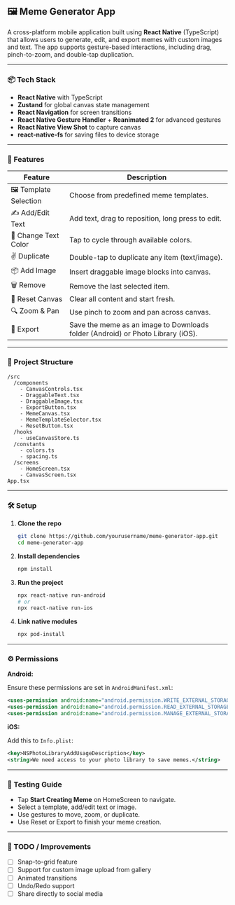 ## 🖼️ Meme Generator App

A cross-platform mobile application built using **React Native** (TypeScript) that allows users to generate, edit, and export memes with custom images and text. The app supports gesture-based interactions, including drag, pinch-to-zoom, and double-tap duplication.

---

### 📦 Tech Stack

* **React Native** with TypeScript
* **Zustand** for global canvas state management
* **React Navigation** for screen transitions
* **React Native Gesture Handler** + **Reanimated 2** for advanced gestures
* **React Native View Shot** to capture canvas
* **react-native-fs** for saving files to device storage

---

### 🚀 Features

| Feature                | Description                                                                     |
| ---------------------- | ------------------------------------------------------------------------------- |
| 🖼️ Template Selection | Choose from predefined meme templates.                                          |
| ✍️ Add/Edit Text       | Add text, drag to reposition, long press to edit.                               |
| 🎨 Change Text Color   | Tap to cycle through available colors.                                          |
| ✌️ Duplicate           | Double-tap to duplicate any item (text/image).                                  |
| 📦 Add Image           | Insert draggable image blocks into canvas.                                      |
| 🗑️ Remove             | Remove the last selected item.                                                  |
| 🔄 Reset Canvas        | Clear all content and start fresh.                                              |
| 🔍 Zoom & Pan          | Use pinch to zoom and pan across canvas.                                        |
| 💾 Export              | Save the meme as an image to Downloads folder (Android) or Photo Library (iOS). |

---

### 📁 Project Structure

```
/src
  /components
    - CanvasControls.tsx
    - DraggableText.tsx
    - DraggableImage.tsx
    - ExportButton.tsx
    - MemeCanvas.tsx
    - MemeTemplateSelector.tsx
    - ResetButton.tsx
  /hooks
    - useCanvasStore.ts
  /constants
    - colors.ts
    - spacing.ts
  /screens
    - HomeScreen.tsx
    - CanvasScreen.tsx
App.tsx
```

---

### 🛠 Setup

1. **Clone the repo**

   ```bash
   git clone https://github.com/yourusername/meme-generator-app.git
   cd meme-generator-app
   ```

2. **Install dependencies**

   ```bash
   npm install
   ```

3. **Run the project**

   ```bash
   npx react-native run-android
   # or
   npx react-native run-ios
   ```

4. **Link native modules**

   ```bash
   npx pod-install
   ```

---

### ⚙️ Permissions

**Android:**

Ensure these permissions are set in `AndroidManifest.xml`:

```xml
<uses-permission android:name="android.permission.WRITE_EXTERNAL_STORAGE" />
<uses-permission android:name="android.permission.READ_EXTERNAL_STORAGE" />
<uses-permission android:name="android.permission.MANAGE_EXTERNAL_STORAGE" />
```

**iOS:**

Add this to `Info.plist`:

```xml
<key>NSPhotoLibraryAddUsageDescription</key>
<string>We need access to your photo library to save memes.</string>
```

---

### 🧪 Testing Guide

* Tap **Start Creating Meme** on HomeScreen to navigate.
* Select a template, add/edit text or image.
* Use gestures to move, zoom, or duplicate.
* Use Reset or Export to finish your meme creation.

---

### 📌 TODO / Improvements

* [ ] Snap-to-grid feature
* [ ] Support for custom image upload from gallery
* [ ] Animated transitions
* [ ] Undo/Redo support
* [ ] Share directly to social media